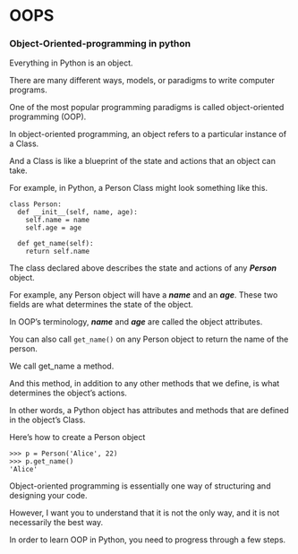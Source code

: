 # OOPS
### Object-Oriented-programming in python

Everything in Python is an object.

There are many different ways, models, or paradigms to write computer programs.

One of the most popular programming paradigms is called object-oriented programming (OOP).

In object-oriented programming, an object refers to a particular instance of a Class.

And a Class is like a blueprint of the state and actions that an object can take.

For example, in Python, a Person Class might look something like this.

```
class Person:
  def __init__(self, name, age):
    self.name = name
    self.age = age
  
  def get_name(self):
    return self.name
```

The class declared above describes the state and actions of any ***Person*** object.

For example, any Person object will have a ***name*** and an ***age***. These two fields are what determines the state of the object.

In OOP’s terminology, ***name*** and ***age*** are called the object attributes.

You can also call `get_name()` on any Person object to return the name of the person.

We call get_name a method.

And this method, in addition to any other methods that we define, is what determines the object’s actions.

In other words, a Python object has attributes and methods that are defined in the object’s Class.

Here’s how to create a Person object

```
>>> p = Person('Alice', 22)
>>> p.get_name()
'Alice'
```


Object-oriented programming is essentially one way of structuring and designing your code.

However, I want you to understand that it is not the only way, and it is not necessarily the best way.

In order to learn OOP in Python, you need to progress through a few steps.
